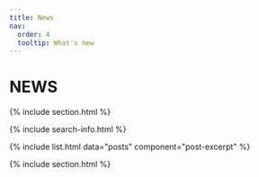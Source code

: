 ```yaml
---
title: News
nav:
  order: 4
  tooltip: What's new
---
```


# <i class="fas fa-feather-alt"></i>NEWS

{% include section.html %}

{% include search-info.html %}

{% include list.html data="posts" component="post-excerpt" %}

{% include section.html %}


